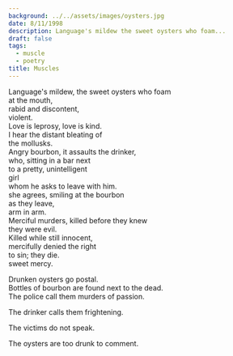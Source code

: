 ```yaml
---
background: ../../assets/images/oysters.jpg
date: 8/11/1998
description: Language's mildew the sweet oysters who foam...
draft: false
tags:
  - muscle
  - poetry
title: Muscles
---
```

  
Language's mildew, the sweet oysters who foam  
at the mouth,  
rabid and discontent,  
violent.  
Love is leprosy, love is kind.  
I hear the distant bleating of  
the mollusks.  
Angry bourbon, it assaults the drinker,  
who, sitting in a bar next  
to a pretty, unintelligent  
girl  
whom he asks to leave with him.  
she agrees, smiling at the bourbon  
as they leave,  
arm in arm.  
Merciful murders, killed before they knew  
they were evil.  
Killed while still innocent,  
mercifully denied the right  
to sin; they die.  
sweet mercy.  
  
Drunken oysters go postal.  
Bottles of bourbon are found next to the dead.  
The police call them murders of passion.  
  
The drinker calls them frightening.  
  
The victims do not speak.  
  
The oysters are too drunk to comment.  
